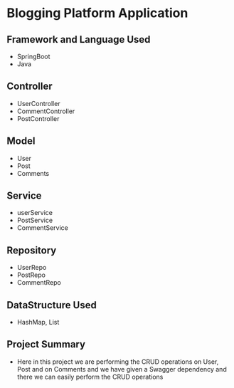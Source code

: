 # Blogging Platform Application

## Framework and Language Used
- SpringBoot
- Java

## Controller
- UserController
- CommentController
- PostController

## Model
- User
- Post
- Comments

## Service
- userService
- PostService
- CommentService

## Repository
- UserRepo
- PostRepo
- CommentRepo

## DataStructure Used
- HashMap, List

## Project Summary
- Here in this project we are performing the CRUD operations on User, Post and on Comments and we have given a Swagger dependency and there we can easily perform the CRUD operations